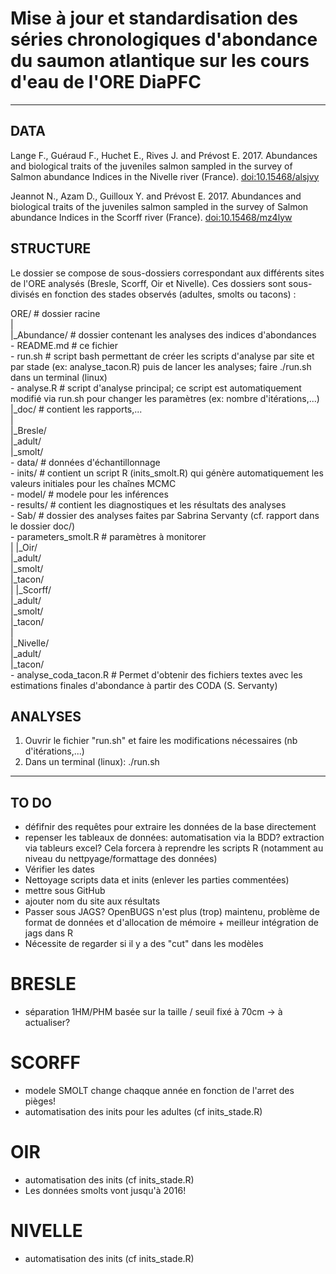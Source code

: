 # Mise à jour et standardisation des séries chronologiques d'abondance du saumon atlantique sur les cours d'eau de l'ORE DiaPFC

___

## DATA

Lange F., Guéraud F., Huchet E., Rives J. and Prévost E. 2017. Abundances and biological traits of the juveniles salmon sampled in the survey of Salmon abundance Indices in the Nivelle river (France). [doi:10.15468/alsjvy](doi:10.15468/alsjvy)

Jeannot N., Azam D., Guilloux Y. and Prévost E. 2017. Abundances and biological traits of the juveniles salmon sampled in the survey of Salmon abundance Indices in the Scorff river (France). [doi:10.15468/mz4lyw](doi:10.15468/mz4lyw)



## STRUCTURE

Le dossier se compose de sous-dossiers correspondant aux différents sites de l'ORE analysés (Bresle, Scorff, Oir et Nivelle). Ces dossiers sont sous-divisés en fonction des stades observés (adultes, smolts ou tacons) :  

ORE/  # dossier racine  
  |  
  |_Abundance/ # dossier contenant les analyses des indices d'abondances  
	- README.md # ce fichier  
	- run.sh # script bash permettant de créer les scripts d'analyse par site et par stade (ex: analyse_tacon.R) puis de lancer les analyses; faire ./run.sh dans un terminal (linux)  
	- analyse.R # script d'analyse principal; ce script est automatiquement modifié via run.sh pour changer les paramètres (ex: nombre d'itérations,...)  
  |_doc/ # contient les rapports,...  
  |  
 	|_Bresle/  
   			|_adult/  
			  |_smolt/  
          			- data/ # données d'échantillonnage  
          			- inits/ # contient un script R (inits_smolt.R) qui génère automatiquement les valeurs initiales pour les chaînes MCMC  
          			- model/ # modele pour les inférences  
          			- results/ # contient les diagnostiques et les résultats des analyses  
          			- Sab/ # dossier des analyses faites par Sabrina Servanty (cf. rapport dans le dossier doc/)  
          			- parameters_smolt.R # paramètres à monitorer  
  		|
 		|_Oir/  
      			|_adult/  
     			|_smolt/  
      			|_tacon/  
  		|
  		|_Scorff/  
      			|_adult/  
      			|_smolt/  
      			|_tacon/  
  		|  
  		|_Nivelle/  
      			|_adult/  
      			|_tacon/  
				- analyse_coda_tacon.R # Permet d'obtenir des fichiers textes avec les estimations finales d'abondance à partir des CODA (S. Servanty)  


## ANALYSES

1. Ouvrir le fichier "run.sh" et faire les modifications nécessaires (nb d'itérations,...)
2. Dans un terminal (linux): ./run.sh 

___

## TO DO

- défifnir des requêtes pour extraire les données de la base directement
- repenser les tableaux de données: automatisation via la BDD? extraction via tableurs excel? Cela forcera à reprendre les scripts R (notamment au niveau du nettpyage/formattage des données)
- Vérifier les dates
- Nettoyage scripts data et inits (enlever les parties commentées)
- mettre sous GitHub
- ajouter nom du site aux résultats
- Passer sous JAGS? OpenBUGS n'est plus (trop) maintenu, problème de format de données et d'allocation de mémoire + meilleur intégration de jags dans R
- Nécessite de regarder si il y a des "cut" dans les modèles

# BRESLE
* séparation 1HM/PHM basée sur la taille / seuil fixé à 70cm -> à actualiser?

# SCORFF
* modele SMOLT change chaqque année en fonction de l'arret des pièges!
* automatisation des inits pour les adultes (cf inits_stade.R)

# OIR
* automatisation des inits (cf inits_stade.R)
* Les données smolts vont jusqu'à 2016!

# NIVELLE
* automatisation des inits (cf inits_stade.R)
